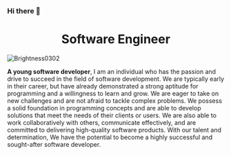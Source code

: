 ### Hi there 👋

<h1 align="center">Software Engineer</h1>
<p align="left"> <img src="https://komarev.com/ghpvc/?username=Brightness0302&label=Profile%20views&color=0e75b6&style=flat" alt="Brightness0302" /> </p>

<p align='left'><b>A young software developer</b>, I am an individual who has the passion and drive to succeed in the field of software development. We are typically early in their career, but have already demonstrated a strong aptitude for programming and a willingness to learn and grow. We are eager to take on new challenges and are not afraid to tackle complex problems. We possess a solid foundation in programming concepts and are able to develop solutions that meet the needs of their clients or users. We are also able to work collaboratively with others, communicate effectively, and are committed to delivering high-quality software products. With our talent and determination, We have the potential to become a highly successful and sought-after software developer.</p>
